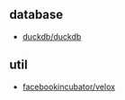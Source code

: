 ## database

- [duckdb/duckdb](https://github.com/duckdb/duckdb)

## util

- [facebookincubator/velox](https://github.com/facebookincubator/velox)

